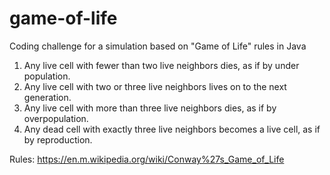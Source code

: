 # game-of-life
Coding challenge for a simulation based on "Game of Life" rules in Java

1. Any live cell with fewer than two live neighbors dies, as if by under population.
2. Any live cell with two or three live neighbors lives on to the next generation.
3. Any live cell with more than three live neighbors dies, as if by overpopulation.
4. Any dead cell with exactly three live neighbors becomes a live cell, as if by reproduction.

Rules: https://en.m.wikipedia.org/wiki/Conway%27s_Game_of_Life
